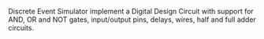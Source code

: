 Discrete Event Simulator implement a Digital Design Circuit with support for AND, OR and NOT gates, input/output pins, delays, wires, half and full adder circuits.  
